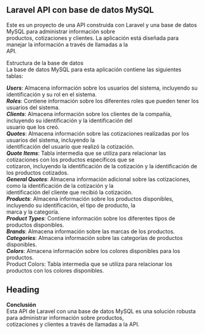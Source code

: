 ## Laravel API con base de datos MySQL

Este es un proyecto de una API construida con Laravel y una base de datos MySQL para administrar información sobre  
productos, cotizaciones y clientes. La aplicación está diseñada para manejar la información a través de llamadas a la  
API.

Estructura de la base de datos  
La base de datos MySQL para esta aplicación contiene las siguientes tablas:

***Users***: Almacena información sobre los usuarios del sistema, incluyendo su identificación y su rol en el sistema.  
***Roles***: Contiene información sobre los diferentes roles que pueden tener los usuarios del sistema.  
***Clients***: Almacena información sobre los clientes de la compañía, incluyendo su identificación y la identificación
del  
usuario que los creó.  
***Quotes***: Almacena información sobre las cotizaciones realizadas por los usuarios del sistema, incluyendo la  
identificación del usuario que realizó la cotización.  
***Quote Items***: Tabla intermedia que se utiliza para relacionar las cotizaciones con los productos específicos que
se  
cotizaron, incluyendo la identificación de la cotización y la identificación de los productos cotizados.  
***General Quotes***: Almacena información adicional sobre las cotizaciones, como la identificación de la cotización y
la  
identificación del cliente que recibió la cotización.  
***Products***: Almacena información sobre los productos disponibles, incluyendo su identificación, el tipo de producto,
la  
marca y la categoría.  
***Product Types***: Contiene información sobre los diferentes tipos de productos disponibles.  
***Brands***: Almacena información sobre las marcas de los productos.  
***Categories***: Almacena información sobre las categorías de productos disponibles.  
***Colors***: Almacena información sobre los colores disponibles para los productos.  
Product Colors: Tabla intermedia que se utiliza para relacionar los productos con los colores disponibles.

## Heading

**Conclusión**  
Esta API de Laravel con una base de datos MySQL es una solución robusta para administrar información sobre productos,  
cotizaciones y clientes a través de llamadas a la API.
